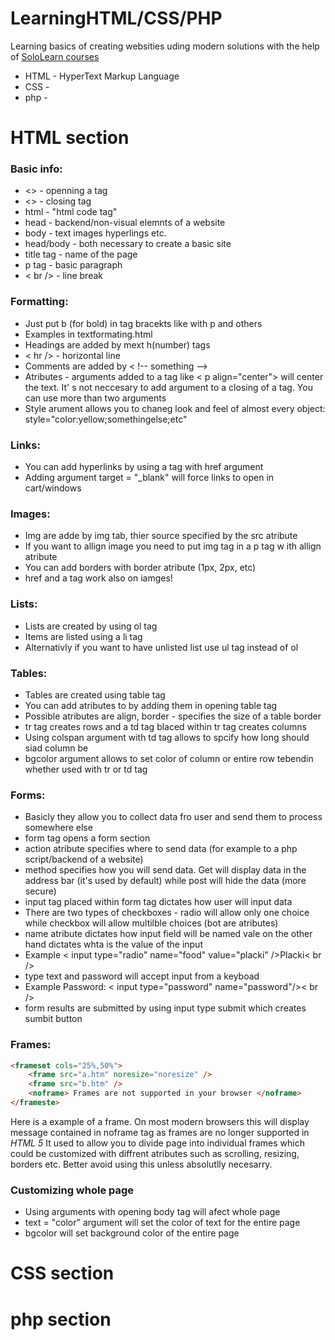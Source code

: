 # LearningHTML/CSS/PHP
Learning basics of creating websities uding modern solutions with the help of <a href = "https://www.sololearn.com/" target = "_blank">SoloLearn courses</a>
 * HTML - HyperText Markup Language
 * CSS -
 * php -

# HTML section

### Basic info:
* <> - openning a tag
* <> - closing tag
* html - "html code tag"
* head - backend/non-visual elemnts of a website
* body - text images hyperlings etc.
* head/body - both necessary to create a basic site
* title tag - name of the page
* p tag - basic paragraph
* < br /> - line break

### Formatting:
* Just put b (for bold) in tag bracekts like with p and others
* Examples in textformating.html
* Headings are added by mext h(number) tags
* < hr /> - horizontal line
* Comments are added by < !-- something -->
* Atributes - arguments added to a tag like < p  align="center"> will center the text.
It' s not neccesary to add argument to a closing of a tag. You can use more than two arguments
* Style arument allows you to chaneg look and feel of almost every object: style="color:yellow;somethingelse;etc"

### Links:
* You can add hyperlinks by using a tag with href argument
* Adding argument target = "_blank" will force links to open in cart/windows

### Images:
* Img are adde by img tab, thier source specified by the src atribute
* If you want to allign image you need to put img tag in a p tag w ith allign atribute
* You can add borders with border atribute (1px, 2px, etc)
* href and a tag work also on iamges!

### Lists:
* Lists are created by using ol tag
* Items are listed using a li tag
* Alternativly if you want to have unlisted list use ul tag instead of ol

### Tables:
* Tables are created using table tag
* You can add atributes to by adding them in opening table tag
* Possible atributes are align, border - specifies the size of a table border
* tr tag creates rows and a td tag blaced within tr tag creates columns
* Using colspan argument with td tag allows to spcify how long should siad column be
* bgcolor argument allows to set color of column or entire row tebendin whether used with tr or td tag

### Forms:
* Basicly they allow you to collect data fro  user and send them to process somewhere else
* form tag opens a form section
* action atribute specifies where to send data (for example to a php script/backend of a website)
* method specifies how you will send data. Get will display data in the address bar (it's used by default) while post will hide the data (more secure)
* input tag placed within form tag dictates how user will input data
* There are two types of checkboxes - radio will allow only one choice while checkbox will allow multilble choices (bot are atributes)
* name atribute dictates how input field will be named vale on the other hand dictates whta is the value of the input
* Example < input type="radio" name="food" value="placki" />Placki< br />
* type text and password will accept input from a keyboad
* Example Password: < input type="password" name="password"/>< br />
* form results are submitted by using input type submit which creates sumbit button

### Frames:
```HTML
<frameset cols="25%,50%"> 
    <frame src="a.htm" noresize="noresize" />
    <frame src="b.htm" />
    <noframe> Frames are not supported in your browser </noframe>
</frameste>
```
Here is a example of a frame. On most modern browsers this will display message contained in noframe tag as frames are no longer supported in *HTML 5*
It used to allow you to divide page into individual frames which could be customized with diffrent atributes such as scrolling, resizing, borders etc.
Better avoid using this unless absolutlly necesarry.

### Customizing whole page
* Using arguments with opening body tag will afect whole page 
* text = "color" argument will set the color of text for the entire page
* bgcolor will set background color of the entire page

# CSS section

# php section
